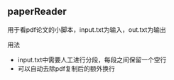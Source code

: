 ## paperReader
用于看pdf论文的小脚本，input.txt为输入，out.txt为输出

用法
- input.txt中需要人工进行分段，每段之间保留一个空行
- 可以自动去除pdf复制后的额外换行
